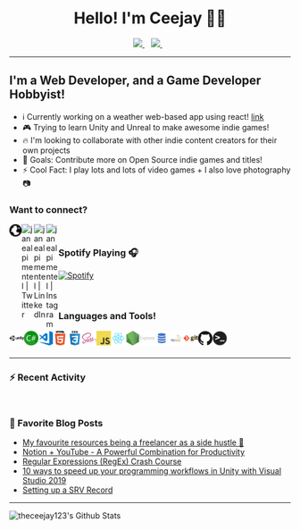 <h1 align='center'>
  Hello! I'm Ceejay 👋🏽
</h1>

<p align='center'>
<!--   <a href="https://wa.me/5518996643974?text=Olá!%20Alexandre">
    <img src="https://img.shields.io/badge/WHATSAPP-%2325D366.svg?&style=for-the-badge&logo=whatsapp&logoColor=white" />    
  </a>&nbsp;&nbsp; -->
  <a href="https://www.linkedin.com/in/janealpimentel/">
    <img src="https://img.shields.io/badge/linkedin-%230077B5.svg?&style=for-the-badge&logo=linkedin&logoColor=white" />
  </a>&nbsp;&nbsp;
  <a href="https://instagram.com/theceejay123">
    <img src="https://img.shields.io/badge/instagram-%23E4405F.svg?&style=for-the-badge&logo=instagram&logoColor=white" />        
  </a>&nbsp;&nbsp;
</p>

---

## I'm a Web Developer, and a Game Developer Hobbyist!
- ℹ️ Currently working on a weather web-based app using react! [link][weather]
- 🎮 Trying to learn Unity and Unreal to make awesome indie games!
- 🔥 I'm looking to collaborate with other indie content creators for their own projects
- 🔮 Goals: Contribute more on Open Source indie games and titles!
- ⚡ Cool Fact: I play lots and lots of video games + I also love photography 📷

### Want to connect?

[<img align="left" alt="janealpimentel.com" width="22px" src="https://raw.githubusercontent.com/iconic/open-iconic/master/svg/globe.svg"/>][github]
[<img align="left" alt="janealpimentel | Twitter" width="22px" src="https://simpleicons.org/icons/twitter.svg"/>][twitter]
[<img align="left" alt="janealpimentel | LinkedIn" width="22px" src="https://simpleicons.org/icons/linkedin.svg"/>][linkedin]
[<img align="left" alt="janealpimentel | Instagram" width="22px" src="https://simpleicons.org/icons/instagram.svg"/>][instagram]

<br />

### Spotify Playing 🎧

[![Spotify](https://novatorem.theceejay123.vercel.app/api/spotify)](https://open.spotify.com/user/the_ceejay123)

<br />

### Languages and Tools!
<img align="left" alt="Unity" width="26px" src="https://raw.githubusercontent.com/github/explore/80688e429a7d4ef2fca1e82350fe8e3517d3494d/topics/unity/unity.png" />
<img align="left" alt="C #" width="26px" src="https://raw.githubusercontent.com/github/explore/80688e429a7d4ef2fca1e82350fe8e3517d3494d/topics/csharp/csharp.png" />
<img align="left" alt="Visual Studio Code" width="26px" src="https://raw.githubusercontent.com/github/explore/80688e429a7d4ef2fca1e82350fe8e3517d3494d/topics/visual-studio-code/visual-studio-code.png" />
<img align="left" alt="HTML5" width="26px" src="https://raw.githubusercontent.com/github/explore/80688e429a7d4ef2fca1e82350fe8e3517d3494d/topics/html/html.png" />
<img align="left" alt="CSS3" width="26px" src="https://raw.githubusercontent.com/github/explore/80688e429a7d4ef2fca1e82350fe8e3517d3494d/topics/css/css.png" />
<img align="left" alt="Sass" width="26px" src="https://raw.githubusercontent.com/github/explore/80688e429a7d4ef2fca1e82350fe8e3517d3494d/topics/sass/sass.png" />
<img align="left" alt="JavaScript" width="26px" src="https://raw.githubusercontent.com/github/explore/80688e429a7d4ef2fca1e82350fe8e3517d3494d/topics/javascript/javascript.png" />
<img align="left" alt="React" width="26px" src="https://raw.githubusercontent.com/github/explore/80688e429a7d4ef2fca1e82350fe8e3517d3494d/topics/react/react.png" />
<img align="left" alt="Node.js" width="26px" src="https://raw.githubusercontent.com/github/explore/80688e429a7d4ef2fca1e82350fe8e3517d3494d/topics/nodejs/nodejs.png" />
<img align="left" alt="ExpressJS" width="26px" src="https://raw.githubusercontent.com/github/explore/78df643247d429f6cc873026c0622819ad797942/topics/express/express.png" />
<img align="left" alt="SQL" width="26px" src="https://raw.githubusercontent.com/github/explore/80688e429a7d4ef2fca1e82350fe8e3517d3494d/topics/sql/sql.png" />
<img align="left" alt="MySQL" width="26px" src="https://raw.githubusercontent.com/github/explore/80688e429a7d4ef2fca1e82350fe8e3517d3494d/topics/mysql/mysql.png" />
<img align="left" alt="Git" width="26px" src="https://raw.githubusercontent.com/github/explore/80688e429a7d4ef2fca1e82350fe8e3517d3494d/topics/git/git.png" />
<img align="left" alt="GitHub" width="26px" src="https://raw.githubusercontent.com/github/explore/78df643247d429f6cc873026c0622819ad797942/topics/github/github.png" />
<img align="left" alt="HTML5" width="26px" src="https://raw.githubusercontent.com/github/explore/80688e429a7d4ef2fca1e82350fe8e3517d3494d/topics/terminal/terminal.png" />

<br />
<br />

---
### :zap: Recent Activity
<!--START_SECTION:activity-->

<br />

### 📕 Favorite Blog Posts
- [My favourite resources being a freelancer as a side hustle 💎](https://dev.to/leomjaques/my-fav-resources-being-a-freelancer-as-a-side-hustle-15ml)
- [Notion + YouTube - A Powerful Combination for Productivity](https://dev.to/codestackr/notion-youtube-a-powerful-combination-for-productivity-1def)
- [Regular Expressions (RegEx) Crash Course](https://dev.to/codestackr/regular-expressions-regex-crash-course-248n)
- [10 ways to speed up your programming workflows in Unity with Visual Studio 2019](https://blogs.unity3d.com/2020/07/14/10-ways-to-speed-up-your-programming-workflows-in-unity-with-visual-studio-2019/)
- [Setting up a SRV Record](https://www.mcmiddleearth.com/community/wiki/setting-up-a-srv-record/)

---

<img align="left" alt="theceejay123's Github Stats" src="https://github-readme-stats.theceejay123.vercel.app/api?username=theceejay123&show_icons=true&hide_border=true&theme=onedark" />

[website]: https://janealpimentel.com
[weather]: https://weather.janealpimentel.com
[github]: https://github.com/theceejay123
[twitter]: https://twitter.com/doodlerprizz
[linkedin]: https://www.linkedin.com/in/janealpimentel/
[instagram]: https://www.instagram.com/the_ceejay123/
